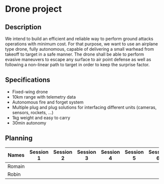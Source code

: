 # Drone project

## Description

We intend to build an efficient and reliable way to perform ground attacks operations with minimum cost. For that purpose, we want to use an airplane type drone, fully autonomous, capable of delivering a small warhead from takeoff to target in a safe manner. The drone shall be able to perform evasive maneuvers to escape any surface to air point defense as well as following a non-linear path to target in order to keep the surprise factor.

## Specifications

* Fixed-wing drone
* 10km range with telemetry data
* Autonomous fire and forget system
* Multiple plug and plug solutions for interfacing different units (cameras, sensors, rockets, ...)
* 1kg weight and easy to carry
* 30min autonomy

## Planning

| Names  | Session 1 | Session 2 | Session 3 | Session 4 | Session 5 | Session 6 | Session 7 | Session 8 |
|--------|-----------|-----------|-----------|-----------|-----------|-----------|-----------|-----------|
| Romain |           |           |           |           |           |           |           |           |
| Robin  |           |           |           |           |           |           |           |           |
